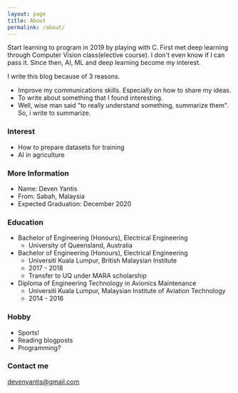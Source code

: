 ```yaml
---
layout: page
title: About
permalink: /about/
---
```


Start learning to program in 2019 by playing with C. First met deep learning through Computer Vision class(elective course). I don't even know if I can pass it. Since then, AI, ML and deep learning become my interest.

I write this blog because of 3 reasons.
- Improve my communications skills. Especially on how to share my ideas.
- To write about something that I found interesting.
- Well, wise man said "to really understand something, summarize them". So, i write to summarize.

### Interest
- How to prepare datasets for training
- AI in agriculture

### More Information

- Name: Deven Yantis
- From: Sabah, Malaysia
- Expected Graduation: December 2020

### Education
- Bachelor of Engineering (Honours), Electrical Engineering
  - University of Queensland, Australia
- Bachelor of Engineering (Honours), Electrical Engineering
  - Universiti Kuala Lumpur, British Malaysian Institute
  - 2017 - 2018
  - Transfer to UQ under MARA scholarship
- Diploma of Engineering Technology in Avionics Maintenance
  - Universiti Kuala Lumpur, Malaysian Institute of Aviation Technology
  - 2014 - 2016

### Hobby
- Sports!
- Reading blogposts
- Programming?

### Contact me

[devenyantis@gmail.com](mailto:devenyantis@gmail.com)
